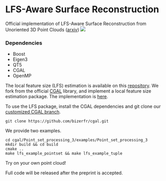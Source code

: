 # LFS-Aware Surface Reconstruction
Official implementation of LFS-Aware Surface Reconstruction from Unoriented 3D Point Clouds ([arxiv](https://arxiv.org/abs/2403.13924))
![](teaser/teaser.gif)

### Dependencies
- Boost
- Eigen3
- QT5
- CGAL
- OpenMP

The local feature size (LFS) estimation is available on this [repository](https://github.com/bizerfr/cgal/tree/psp-lfs). 
We fork from the official [CGAL](https://github.com/CGAL/cgal) library, and implement a local feature size estimation package. The implementation is [here](https://github.com/CGAL/cgal/pull/8006/files).

To use the LFS package, install the CGAL dependencies and git clone our [customized CGAL branch](https://github.com/bizerfr/cgal/tree/psp-lfs). 
```
git clone https://github.com/bizerfr/cgal.git
```
We provide two examples.
```
cd cgal/Point_set_processing_3/examples/Point_set_processing_3
mkdir build && cd build
cmake ..
make lfs_example_pointset && make lfs_example_tuple
```
Try on your own point cloud!

Full code will be released after the preprint is accepted.
